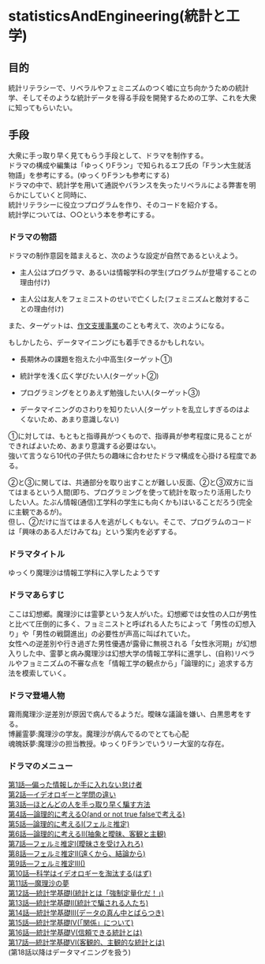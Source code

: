 # statisticsAndEngineering(統計と工学)

## 目的

統計リテラシーで、リベラルやフェミニズムのつく嘘に立ち向かうための統計学、そしてそのような統計データを得る手段を開発するための工学、これを大衆に知ってもらいたい。

## 手段

大衆に手っ取り早く見てもらう手段として、ドラマを制作する。  
ドラマの構成や編集は「ゆっくりFラン」で知られるエフ氏の「Fラン大生就活物語」を参考にする。(ゆっくりFランも参考にする)  
ドラマの中で、統計学を用いて通説やバランスを失ったリベラルによる弊害を明らかにしていくと同時に、  
統計リテラシーに役立つプログラムを作り、そのコードを紹介する。  
統計学については、○○という本を参考にする。

### ドラマの物語

ドラマの制作意図を踏まえると、次のような設定が自然であるといえよう。  

- 主人公はプログラマ、あるいは情報学科の学生(プログラムが登場することの理由付け)

- 主人公は友人をフェミニストのせいで亡くした(フェミニズムと敵対することの理由付け)

また、ターゲットは、[作文支援事業](http://rights-for.men/zinsaku.php)のことも考えて、次のようになる。  

もしかしたら、データマイニングにも着手できるかもしれない。

- 長期休みの課題を抱えた小中高生(ターゲット①)

- 統計学を浅く広く学びたい人(ターゲット②)

- プログラミングをとりあえず勉強したい人(ターゲット③)

- データマイニングのさわりを知りたい人(ターゲットを乱立しすぎるのはよくないため、あまり意識しない)

①に対しては、もともと指導員がつくもので、指導員が参考程度に見ることができればよいため、あまり意識する必要はない。  
強いて言うなら10代の子供たちの趣味に合わせたドラマ構成を心掛ける程度である。

②と③に関しては、共通部分を取り出すことが難しい反面、②と③双方に当てはまるという人間(即ち、プログラミングを使って統計を取ったり活用したりしたい人。たぶん情報(通信)工学科の学生にも向くかも)はいることだろう(完全に主観であるが)。  
但し、②だけに当てはまる人を逃がしくもない。そこで、プログラムのコードは「興味のある人だけみてね」という案内を必ずする。

### ドラマタイトル
ゆっくり魔理沙は情報工学科に入学したようです

### ドラマあらすじ
ここは幻想郷。魔理沙には霊夢という友人がいた。幻想郷では女性の人口が男性と比べて圧倒的に多く、フョミニストと呼ばれる人たちによって「男性の幻想入り」や「男性の戦闘進出」の必要性が声高に叫ばれていた。  
女性への逆差別や行き過ぎた男性優遇が露骨に無視される「女性氷河期」が幻想入りした中、霊夢と病み魔理沙は幻想大学の情報工学科に進学し、(自称)リベラルやフョミニズムの不審な点を「情報工学の観点から」「論理的に」追求する方法を模索していく。  

### ドラマ登場人物
霧雨魔理沙:逆差別が原因で病んでるようだ。曖昧な議論を嫌い、白黒思考をする。  
博麗霊夢:魔理沙の学友。魔理沙が病んでるのでとても心配  
魂魄妖夢:魔理沙の担当教授。ゆっくりFランでいうリー大室的な存在。
### ドラマのメニュー

[第1話―偏った情報しか手に入れない怠け者](./1)  
[第2話―イデオロギーと学問の違い](./2)  
[第3話―ほとんどの人を手っ取り早く騙す方法](./3)<!-- 「定量的」ってなんだろう -->  
[第4話―論理的に考えるO(and or not true falseで考える)](./4)<!-- ここから「定義」の重要さも説けるはず -->  
[第5話―論理的に考えるI(フェルミ推定)](./5)  
[第6話―論理的に考えるII(抽象と曖昧、客観と主観)](./6)  
[第7話―フェルミ推定I(曖昧さを受け入れろ)](./7)  
[第8話―フェルミ推定II(遠くから、結論から)](./8)  
[第9話―フェルミ推定III()](./9)  
[第10話―科学はイデオロギーを淘汰する(はず)](./10)  
[第11話―魔理沙の夢](./11)  
[第12話―統計学基礎I(統計とは「強制定量化だ！」)](./12)<!-- どこから手に入れられるのかについても触れる -->  
[第13話―統計学基礎II(統計で騙される人たち)](./13)  
[第14話―統計学基礎III(データの真ん中とばらつき)](./14)  
[第15話―統計学基礎IV(「関係」について)](./15) <!-- データマイニングと関連するかもしれない -->  
[第16話―統計学基礎V(信頼できる統計とは)](./16)<!-- 第13話と大いにかぶる。国の統計だからといって信用できない(いじめの統計は世論にあわせて定義が変わる)(統計とる側載せる側の視点に立てば、「有利な結果」だけを選ぶのは必至)無作為抽出と確率も。 -->  
[第17話―統計学基礎VI(客観的、主観的な統計とは)](./17)  
(第18話以降はデータマイニングを扱う)

